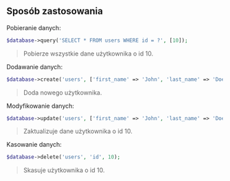 ## Sposób zastosowania

Pobieranie danych: 

```php
$database->query('SELECT * FROM users WHERE id = ?', [10]); 
```
> Pobierze wszystkie dane użytkownika o id 10.

Dodawanie danych: 

```php
$database->create('users', ['first_name' => 'John', 'last_name' => 'Doe', 'employer' => 'Example']);
``` 
> Doda nowego użytkownika.

Modyfikowanie danych: 
```php
$database->update('users', ['first_name' => 'John', 'last_name' => 'Doe', 'employer' => 'Example'], 'id', 10);
``` 
> Zaktualizuje dane użytkownika o id 10.

Kasowanie danych:
```php
$database->delete('users', 'id', 10);
```
> Skasuje użytkownika o id 10.
